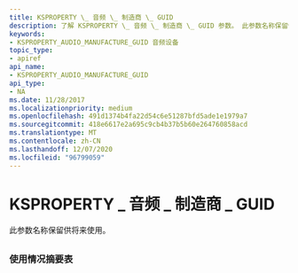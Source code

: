 ```yaml
---
title: KSPROPERTY \_ 音频 \_ 制造商 \_ GUID
description: 了解 KSPROPERTY \_ 音频 \_ 制造商 \_ GUID 参数。 此参数名称保留供将来使用。
keywords:
- KSPROPERTY_AUDIO_MANUFACTURE_GUID 音频设备
topic_type:
- apiref
api_name:
- KSPROPERTY_AUDIO_MANUFACTURE_GUID
api_type:
- NA
ms.date: 11/28/2017
ms.localizationpriority: medium
ms.openlocfilehash: 491d1374b4fa22d54c6e51287bfd5ade1e1979a7
ms.sourcegitcommit: 418e6617e2a695c9cb4b37b5b60e264760858acd
ms.translationtype: MT
ms.contentlocale: zh-CN
ms.lasthandoff: 12/07/2020
ms.locfileid: "96799059"
---
```

# <a name="ksproperty_audio_manufacture_guid"></a>KSPROPERTY \_ 音频 \_ 制造商 \_ GUID


此参数名称保留供将来使用。

## <span id="ddk_ksproperty_audio_manufacture_guid_ks"></span><span id="DDK_KSPROPERTY_AUDIO_MANUFACTURE_GUID_KS"></span>


### <a name="span-idusage_summary_tablespanspan-idusage_summary_tablespanspan-idusage_summary_tablespanusage-summary-table"></a><span id="Usage_Summary_Table"></span><span id="usage_summary_table"></span><span id="USAGE_SUMMARY_TABLE"></span>使用情况摘要表

 

 





